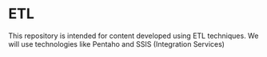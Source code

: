 # ETL
This repository is intended for content developed using ETL techniques. We will use technologies like Pentaho and SSIS (Integration Services)
